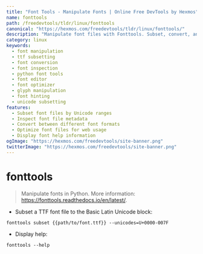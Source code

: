```yaml
---
title: "Font Tools - Manipulate Fonts | Online Free DevTools by Hexmos"
name: fonttools
path: /freedevtools/tldr/linux/fonttools
canonical: "https://hexmos.com/freedevtools/tldr/linux/fonttools/"
description: "Manipulate font files with Fonttools. Subset, convert, and inspect font formats. Free online tool, no registration required."
category: linux
keywords:
  - font manipulation
  - ttf subsetting
  - font conversion
  - font inspection
  - python font tools
  - font editor
  - font optimizer
  - glyph manipulation
  - font hinting
  - unicode subsetting
features:
  - Subset font files by Unicode ranges
  - Inspect font file metadata
  - Convert between different font formats
  - Optimize font files for web usage
  - Display font help information
ogImage: "https://hexmos.com/freedevtools/site-banner.png"
twitterImage: "https://hexmos.com/freedevtools/site-banner.png"
---
```


# fonttools

> Manipulate fonts in Python.
> More information: <https://fonttools.readthedocs.io/en/latest/>.

- Subset a TTF font file to the Basic Latin Unicode block:

`fonttools subset {{path/to/font.ttf}} --unicodes=U+0000-007F`

- Display help:

`fonttools --help`
